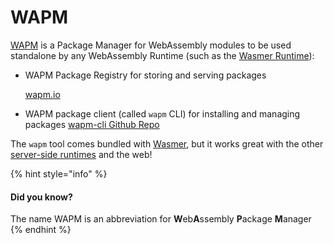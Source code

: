 # WAPM

[WAPM](https://wapm.io/) is a Package Manager for WebAssembly modules to be used standalone by any WebAssembly Runtime \(such as the [Wasmer Runtime](../wasmer/)\):

* WAPM Package Registry for storing and serving packages

  [wapm.io](https://cheerpxdemos.leaningtech.com/prehisto.html)

* WAPM package client \(called `wapm` CLI\) for installing and managing packages [wapm-cli Github Repo](https://github.com/wasmerio/wapm-cli)

The `wapm` tool comes bundled with [Wasmer](https://wasmer.io/), but it works great with the other [server-side runtimes](https://github.com/mbasso/awesome-wasm#non-web-embeddings) and the web!

{% hint style="info" %}
#### Did you know?

The name WAPM is an abbreviation for **W**eb**A**ssembly **P**ackage **M**anager
{% endhint %}



